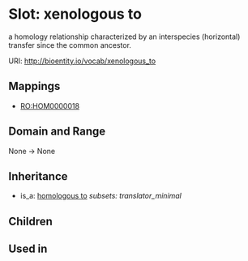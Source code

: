 # Slot: xenologous to


a homology relationship characterized by an interspecies (horizontal) transfer since the common ancestor.

URI: http://bioentity.io/vocab/xenologous_to
## Mappings

 * [RO:HOM0000018](http://purl.obolibrary.org/obo/RO_HOM0000018)
## Domain and Range

None -> None
## Inheritance

 *  is_a: [homologous to](homologous_to.md) *subsets: translator_minimal*
## Children

## Used in

